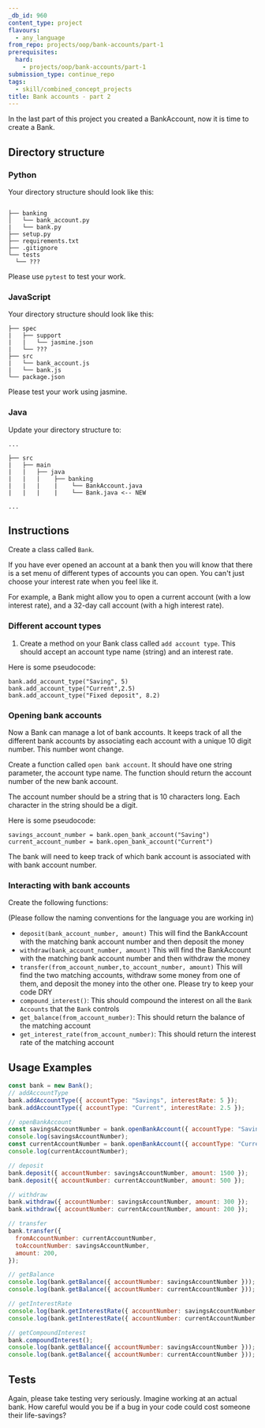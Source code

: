 ```yaml
---
_db_id: 960
content_type: project
flavours:
  - any_language
from_repo: projects/oop/bank-accounts/part-1
prerequisites:
  hard:
    - projects/oop/bank-accounts/part-1
submission_type: continue_repo
tags:
  - skill/combined_concept_projects
title: Bank accounts - part 2
---
```


In the last part of this project you created a BankAccount, now it is time to create a Bank.

## Directory structure

### Python

Your directory structure should look like this:

```

├── banking
│   └── bank_account.py
|   └── bank.py
├── setup.py
├── requirements.txt
├── .gitignore
└── tests
  └── ???

```

Please use `pytest` to test your work.

### JavaScript

Your directory structure should look like this:

```
├── spec
|   ├── support
|   |   └── jasmine.json
|   └── ???
├── src
|   └── bank_account.js
|   └── bank.js
└── package.json
```

Please test your work using jasmine.

### Java

Update your directory structure to:

```
...

├── src
|   ├── main
|   |   ├── java
|   |   |    ├── banking
|   |   |    |    └── BankAccount.java
|   |   |    |    └── Bank.java <-- NEW

...
```

## Instructions

Create a class called `Bank`.

If you have ever opened an account at a bank then you will know that there is a set menu of different types of accounts you can open. You can't just choose your interest rate when you feel like it.

For example, a Bank might allow you to open a current account (with a low interest rate), and a 32-day call account (with a high interest rate).

### Different account types

1. Create a method on your Bank class called `add account type`. This should accept an account type name (string) and an interest rate.

Here is some pseudocode:

```
bank.add_account_type("Saving", 5)
bank.add_account_type("Current",2.5)
bank.add_account_type("Fixed deposit", 8.2)
```

### Opening bank accounts

Now a Bank can manage a lot of bank accounts. It keeps track of all the different bank accounts by associating each account with a unique 10 digit number. This number wont change.

Create a function called `open bank account`. It should have one string parameter, the account type name. The function should return the account number of the new bank account.

The account number should be a string that is 10 characters long. Each character in the string should be a digit.

Here is some pseudocode:

```
savings_account_number = bank.open_bank_account("Saving")
current_account_number = bank.open_bank_account("Current")
```

The bank will need to keep track of which bank account is associated with with bank account number.

### Interacting with bank accounts

Create the following functions:

(Please follow the naming conventions for the language you are working in)

- `deposit(bank_account_number, amount)` This will find the BankAccount with the matching bank account number and then deposit the money
- `withdraw(bank_account_number, amount)` This will find the BankAccount with the matching bank account number and then withdraw the money
- `transfer(from_account_number,to_account_number, amount)` This will find the two matching accounts, withdraw some money from one of them, and deposit the money into the other one. Please try to keep your code DRY
- `compound_interest()`: This should compound the interest on all the `Bank Accounts` that the `Bank` controls
- `get_balance(from_account_number)`: This should return the balance of the matching account
- `get_interest_rate(from_account_number)`: This should return the interest rate of the matching account

## Usage Examples

```js
const bank = new Bank();
// addAccountType
bank.addAccountType({ accountType: "Savings", interestRate: 5 });
bank.addAccountType({ accountType: "Current", interestRate: 2.5 });

// openBankAccount
const savingsAccountNumber = bank.openBankAccount({ accountType: "Savings" }); // should return a 10 digit account number string
console.log(savingsAccountNumber);
const currentAccountNumber = bank.openBankAccount({ accountType: "Current" }); // - - - 10 digit account number string
console.log(currentAccountNumber);

// deposit
bank.deposit({ accountNumber: savingsAccountNumber, amount: 1500 });
bank.deposit({ accountNumber: currentAccountNumber, amount: 500 });

// withdraw
bank.withdraw({ accountNumber: savingsAccountNumber, amount: 300 });
bank.withdraw({ accountNumber: currentAccountNumber, amount: 200 });

// transfer
bank.transfer({
  fromAccountNumber: currentAccountNumber,
  toAccountNumber: savingsAccountNumber,
  amount: 200,
});

// getBalance
console.log(bank.getBalance({ accountNumber: savingsAccountNumber })); // should return 1400.00
console.log(bank.getBalance({ accountNumber: currentAccountNumber })); // should return 100.00

// getInterestRate
console.log(bank.getInterestRate({ accountNumber: savingsAccountNumber })); // should return 5
console.log(bank.getInterestRate({ accountNumber: currentAccountNumber })); // should return 2.5

// getCompoundInterest
bank.compoundInterest();
console.log(bank.getBalance({ accountNumber: savingsAccountNumber })); // should return 1405.83
console.log(bank.getBalance({ accountNumber: currentAccountNumber })); // should return 100.21
```

## Tests

Again, please take testing very seriously. Imagine working at an actual bank. How careful would you be if a bug in your code could cost someone their life-savings?
